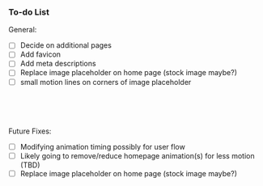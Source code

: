 ### To-do List

General:
- [ ] Decide on additional pages
- [ ] Add favicon
- [ ] Add meta descriptions
- [ ] Replace image placeholder on home page (stock image maybe?)
- [ ] small motion lines on corners of image placeholder

<br><br><br>

Future Fixes:
- [ ] Modifying animation timing possibly for user flow
- [ ] Likely going to remove/reduce homepage animation(s) for less motion (TBD)
- [ ] Replace image placeholder on home page (stock image maybe?)
